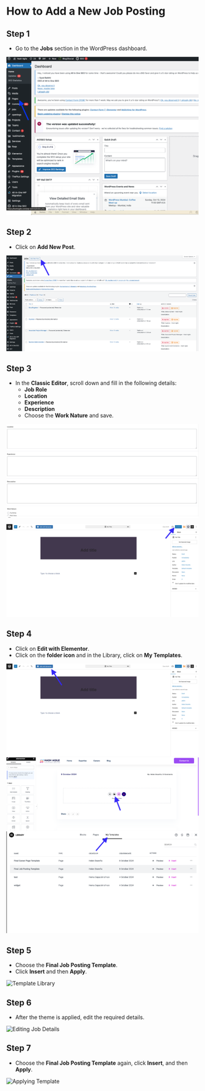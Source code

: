 # How to Add a New Job Posting

## Step 1
- Go to the **Jobs** section in the WordPress dashboard.

![Jobs Section](Screenshots/Screenshot1.png)

## Step 2
- Click on **Add New Post**.

![Add New Post](Screenshots/Screenshot2.png)

## Step 3
- In the **Classic Editor**, scroll down and fill in the following details:
  - **Job Role**
  - **Location**
  - **Experience**
  - **Description**
  - Choose the **Work Nature** and save.

![Classic Editor Form](Screenshots/Screenshot3.png)

![Classic Editor Form](Screenshots/Screenshot4.png)

## Step 4
- Click on **Edit with Elementor**.
- Click on the **folder icon** and in the Library, click on **My Templates**.

![Classic Editor Form](Screenshots/Screenshot5.png)
![Classic Editor Form](Screenshots/Screenshot6.png)
![Classic Editor Form](Screenshots/Screenshot7.png)
## Step 5
- Choose the **Final Job Posting Template**.
- Click **Insert** and then **Apply**.

![Template Library](/Users/your-username/Downloads/screenshot5.png)

## Step 6
- After the theme is applied, edit the required details.

![Editing Job Details](/Users/your-username/Downloads/screenshot6.png)

## Step 7
- Choose the **Final Job Posting Template** again, click **Insert**, and then **Apply**.

![Applying Template](/Users/your-username/Downloads/screenshot7.png)

